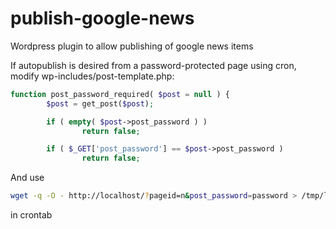 publish-google-news
===================

Wordpress plugin to allow publishing of google news items

If autopublish is desired from a password-protected page using cron, modify wp-includes/post-template.php:

```php
function post_password_required( $post = null ) {
        $post = get_post($post);

        if ( empty( $post->post_password ) )
                return false;

        if ( $_GET['post_password'] == $post->post_password )
                return false;
```

And use

```bash
wget -q -O - http://localhost/?pageid=n&post_password=password > /tmp/last_autopost.html 2>&1
```

in crontab